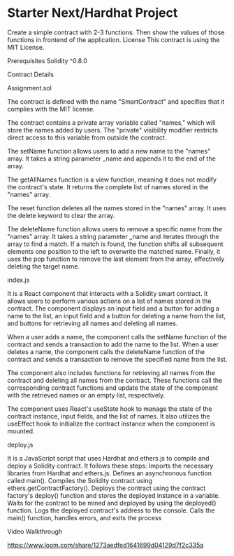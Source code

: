 # Starter Next/Hardhat Project
Create a simple contract with 2-3 functions. Then show the values of those functions in frontend of the application. License This contract is using the MIT License.

Prerequisites Solidity ^0.8.0

Contract Details

Assignment.sol

The contract is defined with the name "SmartContract" and specifies that it complies with the MIT license.

The contract contains a private array variable called "names," which will store the names added by users. The "private" visibility modifier restricts direct access to this variable from outside the contract.

The setName function allows users to add a new name to the "names" array. It takes a string parameter _name and appends it to the end of the array.

The getAllNames function is a view function, meaning it does not modify the contract's state. It returns the complete list of names stored in the "names" array.

The reset function deletes all the names stored in the "names" array. It uses the delete keyword to clear the array.

The deleteName function allows users to remove a specific name from the "names" array. It takes a string parameter _name and iterates through the array to find a match. If a match is found, the function shifts all subsequent elements one position to the left to overwrite the matched name. Finally, it uses the pop function to remove the last element from the array, effectively deleting the target name.

index.js

It is a React component that interacts with a Solidity smart contract. It allows users to perform various actions on a list of names stored in the contract. The component displays an input field and a button for adding a name to the list, an input field and a button for deleting a name from the list, and buttons for retrieving all names and deleting all names.

When a user adds a name, the component calls the setName function of the contract and sends a transaction to add the name to the list. When a user deletes a name, the component calls the deleteName function of the contract and sends a transaction to remove the specified name from the list.

The component also includes functions for retrieving all names from the contract and deleting all names from the contract. These functions call the corresponding contract functions and update the state of the component with the retrieved names or an empty list, respectively.

The component uses React's useState hook to manage the state of the contract instance, input fields, and the list of names. It also utilizes the useEffect hook to initialize the contract instance when the component is mounted.

deploy.js

It is a JavaScript script that uses Hardhat and ethers.js to compile and deploy a Solidity contract. It follows these steps: Imports the necessary libraries from Hardhat and ethers.js. Defines an asynchronous function called main(). Compiles the Solidity contract using ethers.getContractFactory(). Deploys the contract using the contract factory's deploy() function and stores the deployed instance in a variable. Waits for the contract to be mined and deployed by using the deployed() function. Logs the deployed contract's address to the console. Calls the main() function, handles errors, and exits the process

Video Walkthrough

https://www.loom.com/share/1273aedfed1641699d04129d7f2c335a

